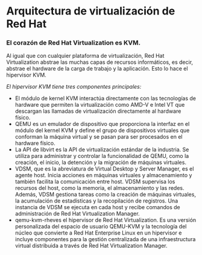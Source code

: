 # Arquitectura de virtualización de Red Hat


### El corazón de Red Hat Virtualization es KVM.

Al igual que con cualquier plataforma de virtualización, Red Hat Virtualization abstrae las muchas capas de recursos informáticos, es decir, abstrae el hardware de la carga de trabajo y la aplicación. Esto lo hace el hipervisor KVM.

*El hipervisor KVM tiene tres componentes principales:*

* El módulo de kernel KVM interactúa directamente con las tecnologías de hardware que permiten la virtualización como AMD-V e Intel VT que descargan las llamadas de virtualización directamente al hardware físico.
* QEMU es un emulador de dispositivo que proporciona la interfaz en el módulo del kernel KVM y define el grupo de dispositivos virtuales que conforman la máquina virtual y se pasan para ser procesados en el hardware físico.
* La API de libvirt es la API de virtualización estándar de la industria. Se utiliza para administrar y controlar la funcionalidad de QEMU, como la creación, el inicio, la detención y la migración de máquinas virtuales.
* VDSM, que es la abreviatura de Virtual Desktop y Server Manager, es el agente host. Inicia acciones en máquinas virtuales y almacenamiento y también facilita la comunicación entre host. VDSM supervisa los recursos del host, como la memoria, el almacenamiento y las redes. Además, VDSM gestiona tareas como la creación de máquinas virtuales, la acumulación de estadísticas y la recopilación de registros. Una instancia de VDSM se ejecuta en cada host y recibe comandos de administración de Red Hat Virtualization Manager.
* qemu-kvm-rheves el hipervisor de Red Hat Virtualization. Es una versión personalizada del espacio de usuario QEMU-KVM y la tecnología del núcleo que convierte a Red Hat Enterprise Linux en un hipervisor e incluye componentes para la gestión centralizada de una infraestructura virtual distribuida a través de Red Hat Virtualization Manager.
